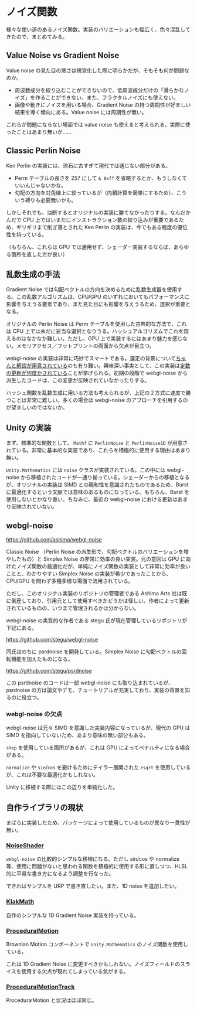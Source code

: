 # ノイズ関数

様々な使い道のあるノイズ関数。実装のバリエーションも幅広く、色々混乱してきたので、まとめてみる。

## Value Noise vs Gradient Noise

Value noise の見た目の悪さは視覚化した際に明らかだが、そもそも何が問題なのか。

- 周波数成分を絞り込むことができないので、低周波成分だけの「滑らかなノイズ」を作ることができない。また、フラクタルノイズにも使えない。
- 画像や動きにノイズを用いる場合、Gradient Noise の持つ周期性が好ましい結果を導く傾向にある。Value noise には周期性が無い。

これらが問題にならない場面では value noise も使えると考えられる。実際に使ったことはあまり無いが……

## Classic Perlin Noise

Ken Perlin の実装には、流石に古すぎて現代では通じない部分がある。

- Perm テーブルの長さを 257 にして `& 0xff` を省略するとか、もうしなくていいんじゃないかな。
- 勾配の方向を対角線上に絞っているが（内積計算を簡単にするため）、こういう縛りも必要無いかも。

しかしそれでも、油断するとオリジナルの実装に勝てなかったりする。なんだかんだで CPU 上ではいまだにインストラクション数の絞り込みが重要であるため、ギリギリまで削ぎ落とされた Ken Perlin の実装は、今でもある程度の優位性を持っている。

（もちろん、これらは GPU では通用せず、シェーダー実装するならば、あらゆる箇所を直した方が良い）

## 乱数生成の手法

Gradient Noise では勾配ベクトルの方向を決めるために乱数生成器を使用する。この乱数アルゴリズムは、CPU/GPU のいずれにおいてもパフォーマンスに影響を与えうる要素であり、また見た目にも影響を与えうるため、選択が重要となる。

オリジナルの Perlin Noise は Perm テーブルを使用した古典的な方法で、これは CPU 上では未だに妥当な選択となりうる。ハッシュアルゴリズムでこれを超えるのはなかなか難しい。ただし、GPU 上で実装するにはあまり魅力を感じない。メモリアクセス／フットプリントの両面から欠点が目立つ。

webgl-noise の実装は非常に巧妙でスマートである。選定の背景について[ちゃんと解説が用意されている](https://github.com/stegu/psrdnoise/tree/main/article)のも有り難い。興味深い事実として、この実装は[定数の更新が何度かされている](https://github.com/stegu/webgl-noise/commit/c008e21d3df2ab0b45aaa0c86df4a817ad6b95d4)ことが挙げられる。初期の段階で webgl-noise から派生したコードは、この変更が反映されていなかったりする。

ハッシュ関数を乱数生成に用いる方法も考えられるが、上記の２方式に速度で勝つことは非常に難しい。多くの場合は webgl-noise のアプローチを引用するのが望ましいのではないか。

## Unity の実装

まず、標準的な関数として、 `Mathf` に `PerlinNoise` と `PerlinNoise1D` が用意されている。非常に基本的な実装であり、これらを積極的に使用する理由はあまり無い。

`Unity.Mathematics` には `noise` クラスが実装されている。この中には webgl-noise から移植されたコードが一通り揃っている。シェーダーからの移植となるが、オリジナルの実装は SIMD との親和性を意識されたものであるため、Burst に最適化するという文脈では意味のあるものになっている。もちろん、Burst を使用しないとかなり重い。ちなみに、最近の webgl-noise における更新はあまり反映されていない。

## webgl-noise

https://github.com/ashima/webgl-noise

Classic Noise （Perlin Noise の派生形で、勾配ベクトルのバリエーションを増やしたもの）と Simplex Noise の非常に効率の良い実装。元の意図は GPU に向けたノイズ関数の最適化だが、単純にノイズ関数の実装として非常に効率が良いことと、わかりやすい Simplex Noise の実装が希少であったことから、CPU/GPU を問わず多種多様な場面で流用されている。

ただし、このオリジナル実装のリポジトリの管理者である Ashima Arts 社は既に倒産しており、引用元として使用すべきかどうかは怪しい。作者によって更新されているものの、いつまで管理されるかは分からない。

webgl-noise の実質的な作者である stegu 氏が現在管理しているリポジトリが下記にある。

https://github.com/stegu/webgl-noise

同氏はのちに psrdnoise を開発している。Simplex Noise に勾配ベクトルの回転機能を加えたものになる。

https://github.com/stegu/psrdnoise

この psrdnoise のコードは一部 webgl-noise にも取り込まれているが、psrdnoise の方は論文やデモ、チュートリアルが充実しており、実装の背景を知るのに役立つ。

### webgl-noise の欠点

webgl-noise は元々 SIMD を意識した実装内容になっているが、現代の GPU は SIMD を指向していないため、あまり意味の無い部分もある。

`step` を使用している箇所があるが、これは GPU によってペナルティになる場合がある。

`normalize` や `sin`/`cos` を避けるためにテイラー展開された `rsqrt` を使用しているが、これは不要な最適化かもしれない。

Unity に移植する際にはこの辺りを単純化した。

## 自作ライブラリの現状

まばらに実装したため、パッケージによって使用しているものが異なり一貫性が無い。

### [NoiseShader](https://github.com/keijiro/NoiseShader)

`webgl-noise` の比較的シンプルな移植になる。ただし sin/cos や normalize 等、使用に問題がないと思われる関数を積極的に使用する形に直しつつ、HLSL 的に平易な書き方になるよう調整を行なった。

できればサンプルを URP で書き直したい。また、1D noise を追加したい。

### [KlakMath](https://github.com/keijiro/KlakMath)

自作のシンプルな 1D Gradient Noise 実装を持っている。

### [ProceduralMotion](https://github.com/keijiro/ProceduralMotion)

Brownian Motion コンポーネントで `Unity.Mathematics` のノイズ関数を使用している。

これは 1D Gradient Noise に変更すべきかもしれない。ノイズフィールドのスライスを使用する欠点が現れてしまっている気がする。

### [ProceduralMotionTrack](https://github.com/keijiro/ProceduralMotionTrack)

ProceduralMotion と状況はほぼ同じ。
